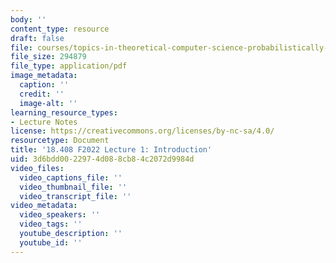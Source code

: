 ```yaml
---
body: ''
content_type: resource
draft: false
file: courses/topics-in-theoretical-computer-science-probabilistically-checkable-proofs/mit18_408f22_lec1.pdf
file_size: 294879
file_type: application/pdf
image_metadata:
  caption: ''
  credit: ''
  image-alt: ''
learning_resource_types:
- Lecture Notes
license: https://creativecommons.org/licenses/by-nc-sa/4.0/
resourcetype: Document
title: '18.408 F2022 Lecture 1: Introduction'
uid: 3d6bdd00-2297-4d08-8cb8-4c2072d9984d
video_files:
  video_captions_file: ''
  video_thumbnail_file: ''
  video_transcript_file: ''
video_metadata:
  video_speakers: ''
  video_tags: ''
  youtube_description: ''
  youtube_id: ''
---
```

